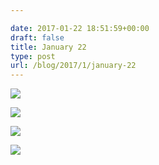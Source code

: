 ```yaml
---

date: 2017-01-22 18:51:59+00:00
draft: false
title: January 22
type: post
url: /blog/2017/1/january-22
---
```




  
   ![](/images/2017-01-22-20171january-22/20170122-DSCF4633.jpg)

  

  
   ![](/images/2017-01-22-20171january-22/20170122-DSCF4640.jpg)

  

  
   ![](/images/2017-01-22-20171january-22/20170122-IMG_0520.jpg)

  

  
   ![](output.GIF)

  


